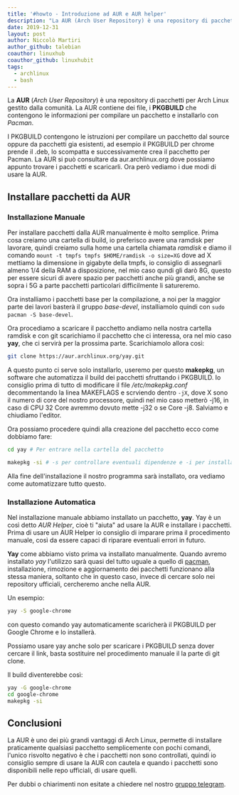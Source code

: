 ```yaml
---
title: '#howto - Introduzione ad AUR e AUR helper'
description: "La AUR (Arch User Repository) è una repository di pacchetti per Arch Linux gestito dalla comunità. La AUR contiene dei file.."
date: 2019-12-31
layout: post
author: Niccolò Martiri
author_github: talebian
coauthor: linuxhub
coauthor_github: linuxhubit
tags:
  - archlinux  
  - bash
---
```

La **AUR** (*Arch User Repository*) è una repository di pacchetti per Arch Linux gestito dalla comunità. La AUR contiene dei file, i **PKGBUILD** che contengono le informazioni per compilare un pacchetto e installarlo con _Pacman_. 

I PKGBUILD  contengono le istruzioni per compilare un pacchetto dal source oppure da pacchetti gia esistenti, ad esempio il PKGBUILD per chrome prende il .deb, lo scompatta e successivamente crea il pacchetto per Pacman. La AUR si può consultare da aur.archlinux.org dove possiamo appunto trovare i pacchetti e scaricarli.
Ora però vediamo i due modi di usare la AUR.

## Installare pacchetti da AUR

### Installazione Manuale

Per installare pacchetti dalla AUR manualmente è molto semplice. Prima cosa creiamo una cartella di build, io preferisco avere una ramdisk per lavorare, quindi creiamo sulla home una cartella chiamata _ramdisk_ e diamo il comando `mount -t tmpfs tmpfs $HOME/ramdisk -o size=XG` dove ad X mettiamo la dimensione in gigabyte della tmpfs, io consiglio di assegnarli almeno 1/4 della RAM a disposizione, nel mio caso qundi gli darò 8G, questo per essere sicuri di avere spazio per pacchetti anche più grandi, anche se sopra i 5G a parte pacchetti particolari difficilmente li satureremo. 

Ora installiamo i pacchetti base per la compilazione, a noi per la maggior parte dei lavori basterà il gruppo _base-devel_, installiamolo quindi con `sudo pacman -S base-devel`.

Ora procediamo a scaricare il pacchetto andiamo nella nostra cartella ramdisk e con git scarichiamo il pacchetto che ci interessa, ora nel mio caso __yay__, che ci servirà per la prossima parte. Scarichiamolo allora così:

```bash
git clone https://aur.archlinux.org/yay.git
```

A questo punto ci serve solo installarlo, useremo per questo **makepkg**, un software che automatizza il build dei pacchetti sfruttando i PKGBUILD. Io consiglio prima di tutto di modificare il file _/etc/makepkg.conf_ decommentando la linea MAKEFLAGS e scrviendo dentro `-jX`, dove X sono il numero di core del nostro processore, quindi nel mio caso metterò -j16, in caso di CPU 32 Core avremmo dovuto mette -j32 o se  Core -j8. Salviamo e chiudiamo l'editor.

Ora possiamo procedere quindi alla creazione del pacchetto ecco come dobbiamo fare:

```bash
cd yay # Per entrare nella cartella del pacchetto

makepkg -si # -s per controllare eventuali dipendenze e -i per installare automaticamente il pacchetto con pacman.
```

Alla fine dell'installazione il nostro programma sarà installato, ora vediamo come automatizzare tutto questo.

### Installazione Automatica

Nel installazione manuale abbiamo installato un pacchetto, **yay**. Yay è un così detto _AUR Helper_, cioè ti "aiuta" ad usare la AUR e installare i pacchetti.
Prima di usare un AUR Helper io consiglio di imparare prima il procedimento manuale, così da essere capaci di riparare eventuali errori in futuro.

**Yay** come abbiamo visto prima va installato manualmente. Quando avremo installato _yay_ l'utilizzo sarà quasi del tutto uguale a quello di <a href="https://linuxhub.it/articles/howto-come-usare-pacman,-comandi-fondamentali">pacman</a>, installazione, rimozione e aggiornamento dei pacchetti funzionano alla stessa maniera, soltanto che in questo caso, invece di cercare solo nei repository ufficiali, cercheremo anche nella AUR.

Un esempio:

```bash
yay -S google-chrome
```

con questo comando yay automaticamente scaricherà il PKGBUILD per Google Chrome e lo installerà.

Possiamo usare yay anche solo per scaricare i PKGBUILD senza dover cercare il link, basta sostituire nel procedimento manuale il la parte di git clone.

Il build diventerebbe così:

```bash
yay -G google-chrome
cd google-chrome
makepkg -si
```

## Conclusioni

La AUR è uno dei più grandi vantaggi di Arch Linux, permette di installare praticamente qualsiasi pacchetto semplicemente con pochi comandi, l'unico risvolto negativo è che i pacchetti non sono controllati, quindi io consiglio sempre di usare la AUR con cautela e quando i pacchetti sono disponibili nelle repo ufficiali, di usare quelli.

Per dubbi o chiarimenti non esitate a chiedere nel nostro [gruppo telegram](https://linuxhub.it/t.me/gentedilinux).